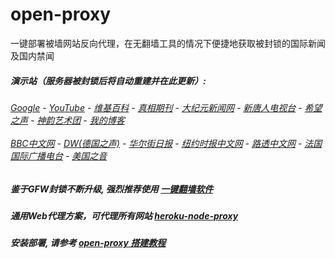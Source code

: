 # open-proxy
一键部署被墙网站反向代理，在无翻墙工具的情况下便捷地获取被封锁的国际新闻及国内禁闻

#####  演示站（服务器被封锁后将自动重建并在此更新）:
######  [Google](http://149.28.20.165:8888/search?q=425事件) - [YouTube](https://nogfw.the-youtube.win) - [维基百科](http://149.28.20.165:8100/wiki/喬高-麥塔斯調查報告) - [真相期刊](http://149.28.20.165:8300/display.aspx?category_id=3&zhuanti_id=2) - [大纪元新闻网](http://149.28.20.165:10080) - [新唐人电视台](http://149.28.20.165:8000) - [希望之声](http://149.28.20.165:8200) - [神韵艺术团](http://149.28.20.165:8000/xtr/gb/prog673.html) - [我的博客](http://149.28.20.165:10000/)<br/> <br/> [BBC中文网](http://149.28.20.165:9100/zhongwen) - [DW(德国之声)](http://149.28.20.165:9200/zh/在线报导/s-9058?&zhongwen=simp) - [华尔街日报](http://149.28.20.165:9300) - [纽约时报中文网](http://149.28.20.165:9400) - [路透中文网](http://149.28.20.165:9500/) - [法国国际广播电台](http://149.28.20.165:9600/) - [美国之音](http://149.28.20.165:9700/) 

##### 鉴于GFW封锁不断升级, 强烈推荐使用 [一键翻墙软件](https://github.com/gfw-breaker/nogfw/blob/master/README.md) 

##### 通用Web代理方案，可代理所有网站 [heroku-node-proxy](https://github.com/gfw-breaker/heroku-node-proxy#--end--) 

##### 安装部署, 请参考 [open-proxy 搭建教程](https://github.com/gfw-breaker/open-proxy/wiki#open-proxy-%E6%90%AD%E5%BB%BA%E6%95%99%E7%A8%8B)

